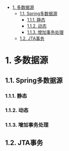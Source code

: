 

<!-- TOC -->

- [1. 多数据源](#1-多数据源)
    - [1.1. Spring多数据源](#11-spring多数据源)
        - [1.1.1. 静态](#111-静态)
        - [1.1.2. 动态](#112-动态)
        - [1.1.3. 增加事务处理](#113-增加事务处理)
    - [1.2. JTA事务](#12-jta事务)

<!-- /TOC -->



# 1. 多数据源  
<!-- 
Spring 动态切换、添加数据源实现以及源码浅析
https://mp.weixin.qq.com/s/8O7uHAh03gCkgFE8arF-1A

SpringBoot + Mybatis配合AOP和注解实现动态数据源切换配置
https://mp.weixin.qq.com/s?__biz=MzI4Njc5NjM1NQ==&mid=2247489779&idx=2&sn=fa16447df368df0bc837358eaa7f31c9&chksm=ebd627dfdca1aec9cd3a514db47454bc4beef77f3c104637e98899e40e4473b0ce8aec66e492&mpshare=1&scene=1&srcid=&sharer_sharetime=1569341908826&sharer_shareid=b256218ead787d58e0b58614a973d00d&key=20f7b87cb3d4d9a8845250dbbd99647f7cc2151918584db1e8c32b58f2f32e1af9ed35a908eca0422d6254ba8be59333ea835ebcfb158738bf01f77a36c80c5f42461874a45016ebdae9bb8241e3666e&ascene=1&uin=MTE1MTYxNzY2MQ%3D%3D&devicetype=Windows+10&version=62060844&lang=zh_CN&pass_ticket=%2BeyejsSYMk60ZUY%2FpK4YBKveSPIi8GUzrQvyveBksIipCvi8KhPkraBA4Eyx2jY%2F

-->

## 1.1. Spring多数据源  

### 1.1.1. 静态
<!-- 
https://juejin.im/post/5d773babe51d4561ba48fe68

-->

### 1.1.2. 动态  
<!-- 
https://mp.weixin.qq.com/s?__biz=MzI4Njc5NjM1NQ==&mid=2247489779&idx=2&sn=fa16447df368df0bc837358eaa7f31c9&chksm=ebd627dfdca1aec9cd3a514db47454bc4beef77f3c104637e98899e40e4473b0ce8aec66e492&mpshare=1&scene=1&srcid=&sharer_sharetime=1569341908826&sharer_shareid=b256218ead787d58e0b58614a973d00d&key=20f7b87cb3d4d9a8845250dbbd99647f7cc2151918584db1e8c32b58f2f32e1af9ed35a908eca0422d6254ba8be59333ea835ebcfb158738bf01f77a36c80c5f42461874a45016ebdae9bb8241e3666e&ascene=1&uin=MTE1MTYxNzY2MQ%3D%3D&devicetype=Windows+10&version=62060844&lang=zh_CN&pass_ticket=%2BeyejsSYMk60ZUY%2FpK4YBKveSPIi8GUzrQvyveBksIipCvi8KhPkraBA4Eyx2jY%2F

https://mp.weixin.qq.com/s/8O7uHAh03gCkgFE8arF-1A

https://blog.csdn.net/qq_35830949/article/details/80885745
-->

### 1.1.3. 增加事务处理  



## 1.2. JTA事务  


